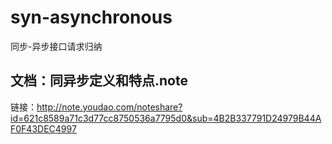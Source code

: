 # syn-asynchronous
同步-异步接口请求归纳

## 文档：同异步定义和特点.note
链接：http://note.youdao.com/noteshare?id=621c8589a71c3d77cc8750536a7795d0&sub=4B2B337791D24979B44AF0F43DEC4997
